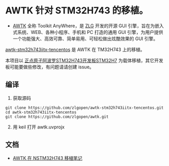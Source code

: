 # AWTK 针对 STM32H743 的移植。

* [AWTK](https://github.com/zlgopen/awtk) 全称 Toolkit AnyWhere，是 [ZLG](http://www.zlg.cn/) 开发的开源 GUI 引擎，旨在为嵌入式系统、WEB、各种小程序、手机和 PC 打造的通用 GUI 引擎，为用户提供一个功能强大、高效可靠、简单易用、可轻松做出炫酷效果的 GUI 引擎。

[awtk-stm32h743iitx-tencentos](https://github.com/zlgopen/awtk-stm32h743iitx-tencentos) 是 AWTK 在 TM32H743 上的移植。

本项目以 [正点原子阿波罗STM32H743开发板STM32H7](https://item.taobao.com/item.htm?id=571115692251&ali_refid=a3_430582_1006:1103191143:N:HIGgPtZ%2BAhQpeEvXe%2FK1RspPjJRVCvOC:5b41a06d9f58d787690cd30a8865e887&ali_trackid=1_5b41a06d9f58d787690cd30a8865e887&spm=a230r.1.14.8#detail) 为载体移植，其它开发板可能要做些修改，有问题请请创建 issue。

## 编译

1. 获取源码

```
git clone https://github.com/zlgopen/awtk-stm32h743iitx-tencentos.git
cd awtk-stm32h743iitx-tencentos
git clone https://github.com/zlgopen/awtk.git
```

2. 用 keil 打开 awtk.uvprojx

## 文档

* [AWTK 在 NSTM32H743 移植笔记](https://github.com/zlgopen/awtk-stm32h743iitx-tencentos/blob/master/docs/stm32h743iitx_port.md)